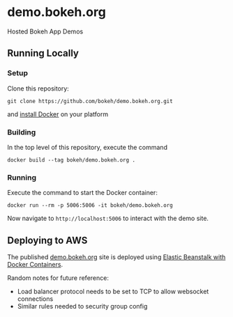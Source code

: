 # demo.bokeh.org

Hosted Bokeh App Demos

## Running Locally

### Setup

Clone this repository:
```
git clone https://github.com/bokeh/demo.bokeh.org.git
```
and [install Docker](https://docs.docker.com/install/) on your platform

### Building 

In the top level of this repository, execute the command
```
docker build --tag bokeh/demo.bokeh.org .
```

### Running

Execute the command to start the Docker container:
```
docker run --rm -p 5006:5006 -it bokeh/demo.bokeh.org
```
Now navigate to ``http://localhost:5006`` to interact with the demo site. 

## Deploying to AWS

The published [demo.bokeh.org](https://demo.bokeh.org) site is deployed using [Elastic Beanstalk with Docker Containers](https://docs.aws.amazon.com/elasticbeanstalk/latest/dg/create_deploy_docker.html). 

Random notes for future reference:

* Load balancer protocol needs to be set to TCP to allow websocket connections
* Similar rules needed to security group config
